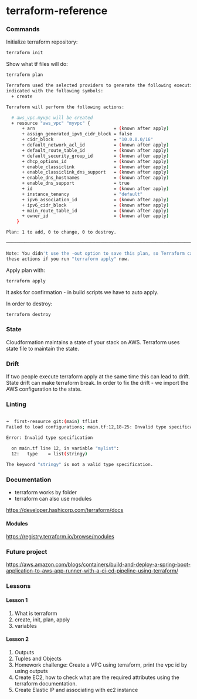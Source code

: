 # terraform-reference

### Commands
Initialize terraform repository:
```bash
terraform init 
```
Show what tf files will do:
```bash
terraform plan

Terraform used the selected providers to generate the following execution plan. Resource actions are
indicated with the following symbols:
  + create

Terraform will perform the following actions:

  # aws_vpc.myvpc will be created
  + resource "aws_vpc" "myvpc" {
      + arn                              = (known after apply)
      + assign_generated_ipv6_cidr_block = false
      + cidr_block                       = "10.0.0.0/16"
      + default_network_acl_id           = (known after apply)
      + default_route_table_id           = (known after apply)
      + default_security_group_id        = (known after apply)
      + dhcp_options_id                  = (known after apply)
      + enable_classiclink               = (known after apply)
      + enable_classiclink_dns_support   = (known after apply)
      + enable_dns_hostnames             = (known after apply)
      + enable_dns_support               = true
      + id                               = (known after apply)
      + instance_tenancy                 = "default"
      + ipv6_association_id              = (known after apply)
      + ipv6_cidr_block                  = (known after apply)
      + main_route_table_id              = (known after apply)
      + owner_id                         = (known after apply)
    }

Plan: 1 to add, 0 to change, 0 to destroy.

──────────────────────────────────────────────────────────────────────────────────────────────────────

Note: You didn't use the -out option to save this plan, so Terraform can't guarantee to take exactly
these actions if you run "terraform apply" now.
```
Apply plan with:
```bash
terraform apply
```
It asks for confirmation - in build scripts we have to auto apply.

In order to destroy:
```bash
terraform destroy
```

### State
Cloudformation maintains a state of your stack on AWS. Terraform uses state file to maintain the state.

### Drift
If two people execute terraform apply at the same time this can lead to drift. 
State drift can make terraform break. In order to fix the drift - we import the AWS configuration to the state.

### Linting
```bash

➜  first-resource git:(main) tflint
Failed to load configurations; main.tf:12,18-25: Invalid type specification; The keyword "stringy" is not a valid type specification.:

Error: Invalid type specification

  on main.tf line 12, in variable "mylist":
  12:   type    = list(stringy)

The keyword "stringy" is not a valid type specification.
```

### Documentation
- terraform works by folder
- terraform can also use modules

https://developer.hashicorp.com/terraform/docs

#### Modules
https://registry.terraform.io/browse/modules


### Future project
https://aws.amazon.com/blogs/containers/build-and-deploy-a-spring-boot-application-to-aws-app-runner-with-a-ci-cd-pipeline-using-terraform/

### Lessons

#### Lesson 1
1. What is terraform
2. create, init, plan, apply
3. variables

#### Lesson 2
1. Outputs
2. Tuples and Objects
3. Homework challenge: Create a VPC using terraform, print the vpc id by using outputs
4. Create EC2, how to check what are the required attributes using the terraform documentation.
5. Create Elastic IP and associating with ec2 instance